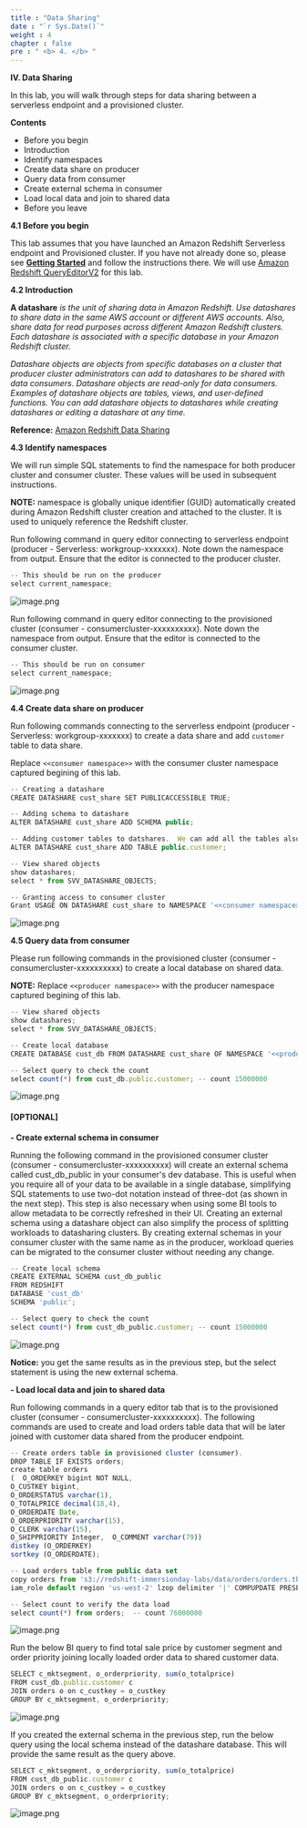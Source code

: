 ```yaml
---
title : "Data Sharing"
date : "`r Sys.Date()`"
weight : 4
chapter : false
pre : " <b> 4. </b> "
---
```

**IV. Data Sharing**

In this lab, you will walk through steps for data sharing between a serverless endpoint and a provisioned cluster.

**Contents**

- Before you begin
- Introduction
- Identify namespaces
- Create data share on producer
- Query data from consumer
- Create external schema in consumer
- Load local data and join to shared data
- Before you leave

**4.1 Before you begin**

This lab assumes that you have launched an Amazon Redshift Serverless endpoint and Provisioned cluster. If you have not already done so, please see [**Getting Started**](https://catalog.us-east-1.prod.workshops.aws/workshops/9f29cdba-66c0-445e-8cbb-28a092cb5ba7/en-US/lab1) and follow the instructions there. We will use [Amazon Redshift QueryEditorV2](https://console.aws.amazon.com/sqlworkbench/home)  for this lab.

**4.2 Introduction**

**A datashare** *is the unit of sharing data in Amazon Redshift. Use datashares to share data in the same AWS account or different AWS accounts. Also, share data for read purposes across different Amazon Redshift clusters. Each datashare is associated with a specific database in your Amazon Redshift cluster.*

*Datashare objects are objects from specific databases on a cluster that producer cluster administrators can add to datashares to be shared with data consumers. Datashare objects are read-only for data consumers. Examples of datashare objects are tables, views, and user-defined functions. You can add datashare objects to datashares while creating datashares or editing a datashare at any time.*

**Reference:** [Amazon Redshift Data Sharing](https://aws.amazon.com/redshift/features/data-sharing/)

**4.3 Identify namespaces**

We will run simple SQL statements to find the namespace for both producer cluster and consumer cluster. These values will be used in subsequent instructions.

**NOTE:** namespace is globally unique identifier (GUID) automatically created during Amazon Redshift cluster creation and attached to the cluster. It is used to uniquely reference the Redshift cluster.

Run following command in query editor connecting to serverless endpoint (producer - Serverless: workgroup-xxxxxxx). Note down the namespace from output. Ensure that the editor is connected to the producer cluster.

```jsx
-- This should be run on the producer 
select current_namespace;
```
![image.png](/images/4/4-01.png)

Run following command in query editor connecting to the provisioned cluster (consumer - consumercluster-xxxxxxxxxx). Note down the namespace from output. Ensure that the editor is connected to the consumer cluster.

```jsx
-- This should be run on consumer 
select current_namespace;
```
![image.png](/images/4/4-012.png)

**4.4 Create data share on producer**

Run following commands connecting to the serverless endpoint (producer - Serverless: workgroup-xxxxxxx) to create a data share and add `customer` table to data share.

Replace `<<consumer namespace>>` with the consumer cluster namespace captured begining of this lab.

```jsx
-- Creating a datashare
CREATE DATASHARE cust_share SET PUBLICACCESSIBLE TRUE;

-- Adding schema to datashare
ALTER DATASHARE cust_share ADD SCHEMA public;

-- Adding customer tables to datshares.  We can add all the tables also if required
ALTER DATASHARE cust_share ADD TABLE public.customer;

-- View shared objects
show datashares;
select * from SVV_DATASHARE_OBJECTS;

-- Granting access to consumer cluster
Grant USAGE ON DATASHARE cust_share to NAMESPACE '<<consumer namespace>>'
```

![image.png](/images/4/4-04.png)

**4.5 Query data from consumer**

Please run following commands in the provisioned cluster (consumer - consumercluster-xxxxxxxxxx) to create a local database on shared data.

**NOTE:** Replace `<<producer namespace>>` with the producer namespace captured begining of this lab.

```jsx
-- View shared objects
show datashares;
select * from SVV_DATASHARE_OBJECTS;

-- Create local database
CREATE DATABASE cust_db FROM DATASHARE cust_share OF NAMESPACE '<<producer namespace>';

-- Select query to check the count
select count(*) from cust_db.public.customer; -- count 15000000
```

![image.png](/images/4/4-05.png)

#### [OPTIONAL] 

**- Create external schema in consumer**

Running the following command in the provisioned consumer cluster (consumer - consumercluster-xxxxxxxxxx) will create an external schema called cust_db_public in your consumer's dev database. This is useful when you require all of your data to be available in a single database, simplifying SQL statements to use two-dot notation instead of three-dot (as shown in the next step). This step is also necessary when using some BI tools to allow metadata to be correctly refreshed in their UI. Creating an external schema using a datashare object can also simplify the process of splitting workloads to datasharing clusters. By creating external schemas in your consumer cluster with the same name as in the producer, workload queries can be migrated to the consumer cluster without needing any change.

```jsx
-- Create local schema
CREATE EXTERNAL SCHEMA cust_db_public
FROM REDSHIFT
DATABASE 'cust_db'
SCHEMA 'public';

-- Select query to check the count
select count(*) from cust_db_public.customer; -- count 15000000
```

![image.png](/images/4/4-6.png)

**Notice:** you get the same results as in the previous step, but the select statement is using the new external schema.

**- Load local data and join to shared data**

Run following commands in a query editor tab that is to the provisioned cluster (consumer - consumercluster-xxxxxxxxxx). The following commands are used to create and load orders table data that will be later joined with customer data shared from the producer endpoint.

```jsx
-- Create orders table in provisioned cluster (consumer).
DROP TABLE IF EXISTS orders;
create table orders
(  O_ORDERKEY bigint NOT NULL,  
O_CUSTKEY bigint,  
O_ORDERSTATUS varchar(1),  
O_TOTALPRICE decimal(18,4),  
O_ORDERDATE Date,  
O_ORDERPRIORITY varchar(15),  
O_CLERK varchar(15),  
O_SHIPPRIORITY Integer,  O_COMMENT varchar(79))
distkey (O_ORDERKEY)
sortkey (O_ORDERDATE);

-- Load orders table from public data set
copy orders from 's3://redshift-immersionday-labs/data/orders/orders.tbl.'
iam_role default region 'us-west-2' lzop delimiter '|' COMPUPDATE PRESET;

-- Select count to verify the data load
select count(*) from orders;  -- count 76000000
```

![image.png](/images/4/4-7.png)

Run the below BI query to find total sale price by customer segment and order priority joining locally loaded order data to shared customer data.

```jsx
SELECT c_mktsegment, o_orderpriority, sum(o_totalprice)
FROM cust_db.public.customer c
JOIN orders o on c_custkey = o_custkey
GROUP BY c_mktsegment, o_orderpriority;
```

![image.png](/images/4/4-8.png)

If you created the external schema in the previous step, run the below query using the local schema instead of the datashare database. This will provide the same result as the query above.

```jsx
SELECT c_mktsegment, o_orderpriority, sum(o_totalprice)
FROM cust_db_public.customer c
JOIN orders o on c_custkey = o_custkey
GROUP BY c_mktsegment, o_orderpriority;
```

![image.png](/images/4/4-9.png)